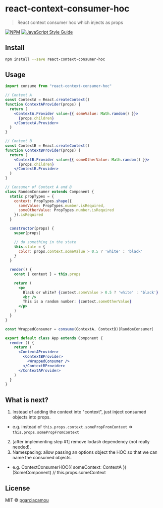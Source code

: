 # react-context-consumer-hoc

> React context consumer hoc which injects as props

[![NPM](https://img.shields.io/npm/v/react-context-consumer-hoc.svg)](https://www.npmjs.com/package/react-context-consumer-hoc) [![JavaScript Style Guide](https://img.shields.io/badge/code_style-standard-brightgreen.svg)](https://standardjs.com)

## Install

```bash
npm install --save react-context-consumer-hoc
```

## Usage

```jsx
import consume from "react-context-consumer-hoc"

// Context A
const ContextA = React.createContext()
function ContextAProvider(props) {
  return (
    <ContextA.Provider value={{ someValue: Math.random() }}>
      {props.children}
    </ContextA.Provider>
  )
}

// Context B
const ContextB = React.createContext()
function ContextBProvider(props) {
  return (
    <ContextB.Provider value={{ someOtherValue: Math.random() }}>
      {props.children}
    </ContextB.Provider>
  )
}

// Consumer of Context A and B
class RandomConsumer extends Component {
  static propTypes = {
    context: PropTypes.shape({
      someValue: PropTypes.number.isRequired,
      someOtherValue: PropTypes.number.isRequired
    }).isRequired
  }

  constructor(props) {
    super(props)

    // do something in the state
    this.state = {
      color: props.context.someValue > 0.5 ? 'white' : 'black'
    }
  }

  render() {
    const { context } = this.props

    return (
      <p>
        Black or white? {context.someValue > 0.5 ? 'white' : 'black'}
        <br />
        This is a random number: {context.someOtherValue}
      </p>
    )
  }
}

const WrappedConsumer = consume(ContextA, ContextB)(RandomConsumer)

export default class App extends Component {
  render () {
    return (
      <ContextAProvider>
        <ContextBProvider>
          <WrappedConsumer />
        </ContextBProvider>
      </ContextAProvider>
    )
  }
}
```

## What is next?

1. Instead of adding the context into "context", just inject consumed objects into props.
  - e.g. instead of `this.props.context.somePropFromContext` => `this.props.somePropFromContext`
2. [after implementing step #1] remove lodash dependency (not really needed).
3. Namespacing: allow passing an options object the HOC so that we can name the consumed objects.
  - e.g. ContextConsumerHOC({ someContext: ContextA })(SomeComponent) // this.props.someContext

## License

MIT © [pgarciacamou](https://github.com/pgarciacamou)
